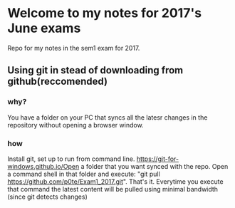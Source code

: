 # Welcome to my notes for 2017's June exams


Repo for my notes in the sem1 exam for 2017. 

## Using git in stead of downloading from  github(reccomended)
### why?
You have a folder on your PC that syncs all the latesr changes in the repository
without opening a browser window.
### how
Install git, set up to run from command line. https://git-for-windows.github.io/Open a folder that you want synced with the repo.
Open a command shell in that folder and execute: "git pull https://github.com/p0te/Exam1_2017.git". That's it. Everytime you execute that command the latest content will be pulled using minimal bandwidth (since git detects changes)

